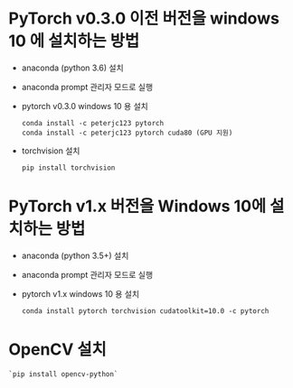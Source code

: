 

# PyTorch v0.3.0 이전 버전을 windows 10 에 설치하는 방법

* anaconda (python 3.6) 설치

* anaconda prompt 관리자 모드로 실행

* pytorch v0.3.0 windows 10 용 설치
    ```
    conda install -c peterjc123 pytorch
    conda install -c peterjc123 pytorch cuda80 (GPU 지원)
   ```
* torchvision 설치
    ```
    pip install torchvision
    ```
# PyTorch v1.x 버전을 Windows 10에 설치하는 방법

* anaconda (python 3.5+) 설치

* anaconda prompt 관리자 모드로 실행

* pytorch v1.x windows 10 용 설치
    ```
    conda install pytorch torchvision cudatoolkit=10.0 -c pytorch
    
   ```

# OpenCV 설치
    `pip install opencv-python`
